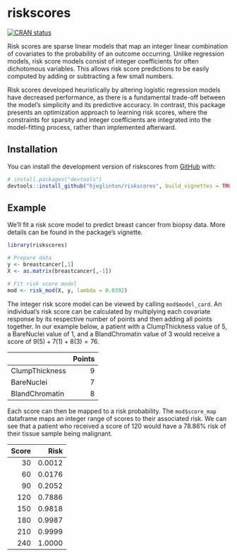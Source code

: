 
<!-- README.md is generated from README.Rmd. Please edit that file -->

# riskscores

<!-- badges: start -->

[![CRAN
status](https://www.r-pkg.org/badges/version/riskscores)](https://CRAN.R-project.org/package=riskscores)

<!-- badges: end -->

Risk scores are sparse linear models that map an integer linear
combination of covariates to the probability of an outcome occurring.
Unlike regression models, risk score models consist of integer
coefficients for often dichotomous variables. This allows risk score
predictions to be easily computed by adding or subtracting a few small
numbers.

Risk scores developed heuristically by altering logistic regression
models have decreased performance, as there is a fundamental trade-off
between the model’s simplicity and its predictive accuracy. In contrast,
this package presents an optimization approach to learning risk scores,
where the constraints for sparsity and integer coefficients are
integrated into the model-fitting process, rather than implemented
afterward.

## Installation

You can install the development version of riskscores from
[GitHub](https://github.com/) with:

``` r
# install.packages("devtools")
devtools::install_github("hjeglinton/riskscores", build_vignettes = TRUE)
```

## Example

We’ll fit a risk score model to predict breast cancer from biopsy data.
More details can be found in the package’s vignette.

``` r
library(riskscores)

# Prepare data
y <- breastcancer[,1]
X <- as.matrix(breastcancer[,-1])

# Fit risk score model 
mod <- risk_mod(X, y, lambda = 0.0392)
```

The integer risk score model can be viewed by calling `mod$model_card`.
An individual’s risk score can be calculated by multiplying each
covariate response by its respective number of points and then adding
all points together. In our example below, a patient with a
ClumpThickness value of 5, a BareNuclei value of 1, and a BlandChromatin
value of 3 would receive a score of $9(5) + 7(1) + 8(3) = 76$.

|                | Points |
|:---------------|-------:|
| ClumpThickness |      9 |
| BareNuclei     |      7 |
| BlandChromatin |      8 |

Each score can then be mapped to a risk probability. The `mod$score_map`
dataframe maps an integer range of scores to their associated risk. We
can see that a patient who received a score of 120 would have a 78.86%
risk of their tissue sample being malignant.

| Score |   Risk |
|------:|-------:|
|    30 | 0.0012 |
|    60 | 0.0176 |
|    90 | 0.2052 |
|   120 | 0.7886 |
|   150 | 0.9818 |
|   180 | 0.9987 |
|   210 | 0.9999 |
|   240 | 1.0000 |
